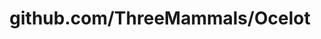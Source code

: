 ---
layout: post
title: github.com/ThreeMammals/Ocelot
categories: link
tags: [انگلیسی, برنامه‌نویسی]
---
